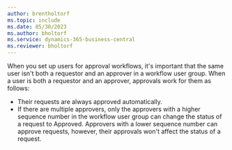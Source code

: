 ```yaml
---
author: brentholtorf
ms.topic: include
ms.date: 05/30/2023
ms.author: bholtorf
ms.service: dynamics-365-business-central
ms.reviewer: bholtorf
---
```


When you set up users for approval workflows, it's important that the same user isn't both a requestor and an approver in a workflow user group. When a user is both a requestor and an approver, approvals work for them as follows:

* Their requests are always approved automatically.
* If there are multiple approvers, only the approvers with a higher sequence number in the workflow user group can change the status of a request to Approved. Approvers with a lower sequence number can approve requests, however, their approvals won't affect the status of a request.